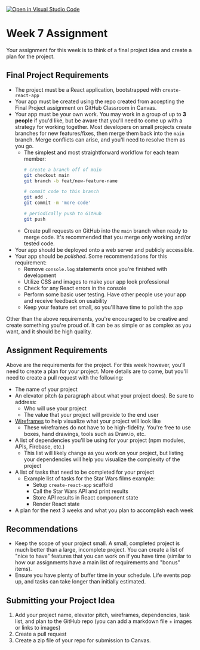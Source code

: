 [![Open in Visual Studio Code](https://classroom.github.com/assets/open-in-vscode-c66648af7eb3fe8bc4f294546bfd86ef473780cde1dea487d3c4ff354943c9ae.svg)](https://classroom.github.com/online_ide?assignment_repo_id=10295664&assignment_repo_type=AssignmentRepo)
# Week 7 Assignment

Your assignment for this week is to think of a final project idea and create a plan for the project.

## Final Project Requirements

* The project must be a React application, bootstrapped with `create-react-app`
* Your app must be created using the repo created from accepting the Final Project assignment on GitHub Classroom in Canvas.
* Your app must be your own work. You may work in a group of up to **3 people** if you'd like, but be aware that you'll need to come up with a strategy for working together. Most developers on small projects create branches for new features/fixes, then merge them back into the `main` branch. Merge conflicts can arise, and you'll need to resolve them as you go.
  * The simplest and most straightforward workflow for each team member:
    ```bash
    # create a branch off of main
    git checkout main
    git branch -b feat/new-feature-name

    # commit code to this branch
    git add .
    git commit -m 'more code'

    # periodically push to GitHub
    git push
    ```
  * Create pull requests on GitHub into the `main` branch when ready to merge code. It's recommended that you merge only working and/or tested code.
* Your app should be deployed onto a web server and publicly accessible.
* Your app should be *polished*. Some recommendations for this requirement:
  * Remove `console.log` statements once you're finished with development
  * Utilize CSS and images to make your app look professional
  * Check for any React errors in the console
  * Perform some basic user testing. Have other people use your app and receive feedback on usability
  * Keep your feature set small, so you'll have time to polish the app

Other than the above requirements, you're encouraged to be creative and create something you're proud of. It can be as simple or as complex as you want, and it should be high quality.

## Assignment Requirements

Above are the requirements for the project. For this week however, you'll need to create a plan for your project. More details are to come, but you'll need to create a pull request with the following:

* The name of your project
* An elevator pitch (a paragraph about what your project does). Be sure to address:
  * Who will use your project
  * The value that your project will provide to the end user
* [Wireframes](https://en.wikipedia.org/wiki/Website_wireframe) to help visualize what your project will look like
  * These wireframes do not have to be high-fidelity. You're free to use boxes, hand drawings, tools such as Draw.io, etc.
* A list of dependencies you'll be using for your project (npm modules, APIs, Firebase, etc.)
  * This list will likely change as you work on your project, but listing your dependencies will help you visualize the complexity of the project
* A list of tasks that need to be completed for your project
  * Example list of tasks for the Star Wars films example:
    * Setup `create-react-app` scaffold
    * Call the Star Wars API and print results
    * Store API results in React component state
    * Render React state
* A plan for the next 3 weeks and what you plan to accomplish each week

## Recommendations

* Keep the scope of your project small. A small, completed project is much better than a large, incomplete project. You can create a list of "nice to have" features that you can work on if you have time (similar to how our assignments have a main list of requirements and "bonus" items).
* Ensure you have plenty of buffer time in your schedule. Life events pop up, and tasks can take longer than initially estimated.

## Submitting your Project Idea

1. Add your project name, elevator pitch, wireframes, dependencies, task list, and plan to the GitHub repo (you can add a markdown file + images or links to images)
2. Create a pull request
3. Create a zip file of your repo for submission to Canvas.
